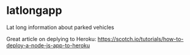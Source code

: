 # latlongapp
Lat long information about parked vehicles

Great article on deplying to Heroku: https://scotch.io/tutorials/how-to-deploy-a-node-js-app-to-heroku
